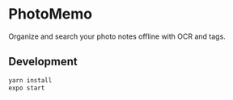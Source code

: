 # PhotoMemo

Organize and search your photo notes offline with OCR and tags.

## Development

```bash
yarn install
expo start
```
